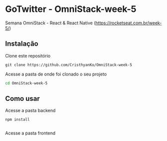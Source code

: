 # GoTwitter - OmniStack-week-5
Semana OmniStack - React &amp; React Native (https://rocketseat.com.br/week-5/)


## Instalação
Clone este repositório
```git
git clone https://github.com/CristhyanKo/OmniStack-week-5
```
Acesse a pasta de onde foi clonado o seu projeto

```bash
cd OmniStack-week-5
```

## Como usar
Acesse a pasta backend

```npm
npm install
```

```npm start
```

Acesse a pasta frontend

```npm install
```

```npm start
```
